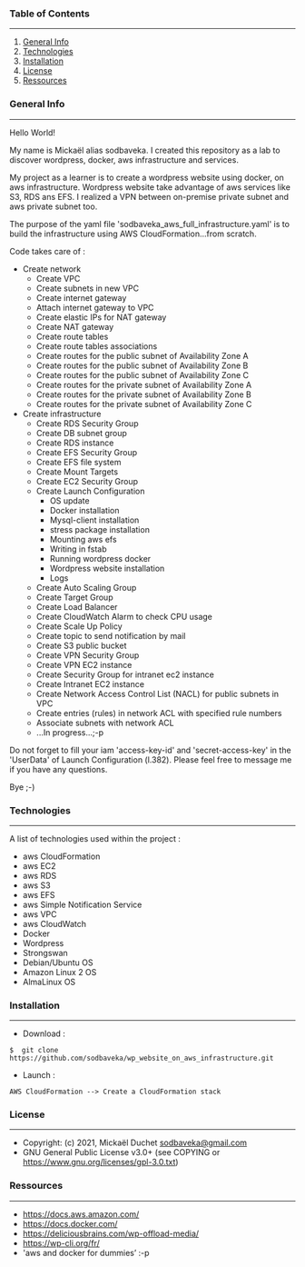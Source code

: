 ### Table of Contents
***
1. [General Info](#general-info)
2. [Technologies](#technologies)
3. [Installation](#installation)
4. [License](#License)
5. [Ressources](#Ressources)

### General Info
***
Hello World!

My name is Mickaël alias sodbaveka.
I created this repository as a lab to discover wordpress, docker, aws infrastructure and services.

My project as a learner is to create a wordpress website using docker, on aws infrastructure.
Wordpress website take advantage of aws services like S3, RDS ans EFS.
I realized a VPN between on-premise private subnet and aws private subnet too.

The purpose of the yaml file 'sodbaveka_aws_full_infrastructure.yaml' is to build the infrastructure using AWS CloudFormation...from scratch.

Code takes care of :
 * Create network
     * Create VPC
     * Create subnets in new VPC
     * Create internet gateway
     * Attach internet gateway to VPC
     * Create elastic IPs for NAT gateway
     * Create NAT gateway
     * Create route tables
     * Create route tables associations
     * Create routes for the public subnet of Availability Zone A
     * Create routes for the public subnet of Availability Zone B
     * Create routes for the public subnet of Availability Zone C
     * Create routes for the private subnet of Availability Zone A
     * Create routes for the private subnet of Availability Zone B
     * Create routes for the private subnet of Availability Zone C
 * Create infrastructure
     * Create RDS Security Group
     * Create DB subnet group
     * Create RDS instance 
     * Create EFS Security Group
     * Create EFS file system
     * Create Mount Targets
     * Create EC2 Security Group
     * Create Launch Configuration
        * OS update
        * Docker installation
        * Mysql-client installation
        * stress package installation
        * Mounting aws efs
        * Writing in fstab
        * Running wordpress docker
        * Wordpress website installation
        * Logs
     * Create Auto Scaling Group
     * Create Target Group
     * Create Load Balancer
     * Create CloudWatch Alarm to check CPU usage
     * Create Scale Up Policy
     * Create topic to send notification by mail
     * Create S3 public bucket
     * Create VPN Security Group
     * Create VPN EC2 instance
     * Create Security Group for intranet ec2 instance
     * Create Intranet EC2 instance
     * Create Network Access Control List (NACL) for public subnets in VPC
     * Create entries (rules) in network ACL with specified rule numbers
     * Associate subnets with network ACL
     * ...In progress...;-p

Do not forget to fill your iam 'access-key-id' and 'secret-access-key' in the 'UserData' of Launch Configuration (l.382).
Please feel free to message me if you have any questions.

Bye ;-)

### Technologies
***
A list of technologies used within the project :
* aws CloudFormation
* aws EC2
* aws RDS
* aws S3
* aws EFS
* aws Simple Notification Service
* aws VPC
* aws CloudWatch
* Docker
* Wordpress
* Strongswan
* Debian/Ubuntu OS
* Amazon Linux 2 OS
* AlmaLinux OS

### Installation
***
* Download :
```
$  git clone https://github.com/sodbaveka/wp_website_on_aws_infrastructure.git
```

* Launch :
```
AWS CloudFormation --> Create a CloudFormation stack
```

### License
***
* Copyright: (c) 2021, Mickaël Duchet <sodbaveka@gmail.com>
* GNU General Public License v3.0+ (see COPYING or https://www.gnu.org/licenses/gpl-3.0.txt)

### Ressources
***
* https://docs.aws.amazon.com/
* https://docs.docker.com/
* https://deliciousbrains.com/wp-offload-media/
* https://wp-cli.org/fr/
* 'aws and docker for dummies’ :-p 
